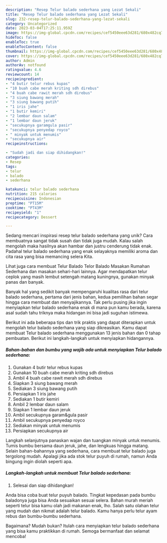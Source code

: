 ```yaml
---
description: "Resep Telur balado sederhana yang Lezat Sekali"
title: "Resep Telur balado sederhana yang Lezat Sekali"
slug: 232-resep-telur-balado-sederhana-yang-lezat-sekali
category: Uncategorized
date: 2023-03-04T17:25:11.959Z
image: https://img-global.cpcdn.com/recipes/cef5450eee63d281/680x482cq70/telur-balado-sederhana-foto-resep-utama.jpg
hideToc: false
enableToc: true
enableTocContent: false
thumbnail: https://img-global.cpcdn.com/recipes/cef5450eee63d281/680x482cq70/telur-balado-sederhana-foto-resep-utama.jpg
cover: https://img-global.cpcdn.com/recipes/cef5450eee63d281/680x482cq70/telur-balado-sederhana-foto-resep-utama.jpg
author: Admin
authorAv: notfound
ratingvalue: 4.6
reviewcount: 14
recipeingredient:
- "4 butir telur rebus kupas"
- "10 buah cabe merah kriting sdh direbus"
- "4 buah cabe rawit merah sdh direbus"
- "3 siung bawang merah"
- "3 siung bawang putih"
- "1 iris jahe"
- "1 butir kemiri"
- "2 lembar daun salam"
- "1 lembar daun jeruk"
- "secukupnya garamgula pasir"
- "secukupnya penyedap royco"
- " minyak untuk menumis"
- "secukupnya air"
recipeinstructions:

- "Sudah jadi dan siap dihidangkan!"
categories:
- Resep
tags:
- telur
- balado
- sederhana

katakunci: telur balado sederhana 
nutrition: 215 calories
recipecuisine: Indonesian
preptime: "PT15M"
cooktime: "PT43M"
recipeyield: "1"
recipecategory: Dessert

---
```





Sedang mencari inspirasi resep telur balado sederhana yang unik? Cara membuatnya sangat tidak susah dan tidak juga mudah. Kalau salah mengolah maka hasilnya akan hambar dan justru cenderung tidak enak. Padahal telur balado sederhana yang enak selayaknya memiliki aroma dan cita rasa yang bisa memancing selera Kita.





Lihat juga cara membuat Telur Balado Telor Balado Masakan Rumahan Sederhana dan masakan sehari-hari lainnya. Agar mendapatkan telur ceplok yang masih lembut setengah matang kuningnya, gunakan minyak panas dan banyak.

Banyak hal yang sedikit banyak mempengaruhi kualitas rasa dari telur balado sederhana, pertama dari jenis bahan, kedua pemilihan bahan segar hingga cara membuat dan menyajikannya. Tak perlu pusing jika ingin menyiapkan telur balado sederhana enak di mana pun kamu berada, karena asal sudah tahu triknya maka hidangan ini bisa jadi suguhan istimewa.






Berikut ini ada beberapa tips dan trik praktis yang dapat diterapkan untuk mengolah telur balado sederhana yang siap dikreasikan. Kamu dapat membuat Telur balado sederhana menggunakan 13 jenis bahan dan 0 tahap pembuatan. Berikut ini langkah-langkah untuk menyiapkan hidangannya.

<!--inarticleads1-->

##### Bahan-bahan dan bumbu yang wajib ada untuk menyiapkan Telur balado sederhana:

1. Gunakan 4 butir telur rebus kupas
1. Gunakan 10 buah cabe merah kriting sdh direbus
1. Ambil 4 buah cabe rawit merah sdh direbus
1. Siapkan 3 siung bawang merah
1. Sediakan 3 siung bawang putih
1. Persiapkan 1 iris jahe
1. Sediakan 1 butir kemiri
1. Ambil 2 lembar daun salam
1. Siapkan 1 lembar daun jeruk
1. Ambil secukupnya garam&amp;gula pasir
1. Ambil secukupnya penyedap royco
1. Sediakan  minyak untuk menumis
1. Persiapkan secukupnya air


Langkah selanjutnya panaskan wajan dan tuangkan minyak untuk menumis. Tumis bumbu bersama daun jeruk, jahe, dan lengkuas hingga matang. Selain bahan-bahannya yang sederhana, cara membuat telur balado juga tergolong mudah. Apalagi jika ada stok telur puyuh di rumah, namun Anda bingung ingin diolah seperti apa. 

<!--inarticleads2-->

##### Langkah-langkah untuk membuat Telur balado sederhana:


1. Selesai dan siap dihidangkan!

Anda bisa coba buat telur puyuh balado. Tingkat kepedasan pada bumbu baladonya juga bisa Anda sesuaikan sesuai selera. Bahan murah meriah seperti telur bisa kamu olah jadi makanan enak, lho. Salah satu olahan telur yang mudah dan nikmat adalah telur balado. Kamu hanya perlu telur ayam rebus dan bumbu-bumbu sederhana. 

Bagaimana? Mudah bukan? Itulah cara menyiapkan telur balado sederhana yang bisa kamu praktikkan di rumah. Semoga bermanfaat dan selamat mencoba!
